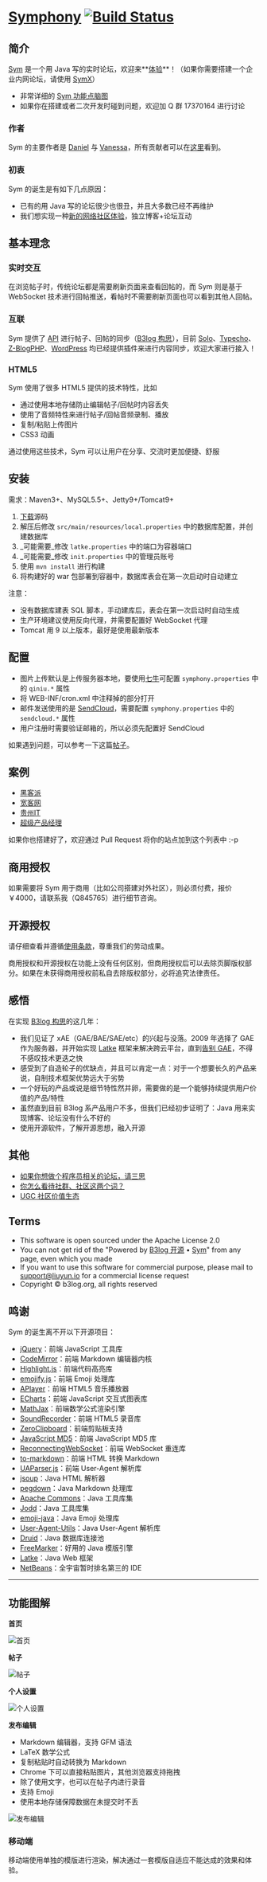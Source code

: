 # [Symphony](https://github.com/b3log/symphony) [![Build Status](https://img.shields.io/travis/b3log/symphony.svg?style=flat)](https://travis-ci.org/b3log/symphony)

## 简介

[Sym](https://github.com/b3log/symphony) 是一个用 Java 写的实时论坛，欢迎来**[体验](https://hacpai.com/register)**！（如果你需要搭建一个企业内网论坛，请使用 [SymX](https://github.com/FangStarNet/symphonyx)）

* 非常详细的 [Sym 功能点脑图](http://naotu.baidu.com/file/cd31354ac9abc047569c73c560a5a913?token=b9750ae13f39ef9a)
* 如果你在搭建或者二次开发时碰到问题，欢迎加 Q 群 17370164 进行讨论

### 作者

Sym 的主要作者是 [Daniel](https://github.com/88250) 与 [Vanessa](https://github.com/Vanessa219)，所有贡献者可以在[这里](https://github.com/b3log/symphony/graphs/contributors)看到。

### 初衷

Sym 的诞生是有如下几点原因：

* 已有的用 Java 写的论坛很少也很丑，并且大多数已经不再维护
* 我们想实现一种[新的网络社区体验](https://hacpai.com/b3log)，独立博客+论坛互动 

## 基本理念

### 实时交互

在浏览帖子时，传统论坛都是需要刷新页面来查看回帖的，而 Sym 则是基于 WebSocket 技术进行回帖推送，看帖时不需要刷新页面也可以看到其他人回帖。

### 互联

Sym 提供了 [API](https://hacpai.com/article/1457158841475) 进行帖子、回帖的同步（[B3log 构思](https://hacpai.com/b3log)），目前 [Solo](https://github.com/b3log/solo)、[Typecho](https://github.com/DT27/B3logForHacPai)、[Z-BlogPHP](https://github.com/zblogapp/hacpai)、[WordPress](https://github.com/zh-h/hacpai-sync-wordpress) 均已经提供插件来进行内容同步，欢迎大家进行接入！

### HTML5

Sym 使用了很多 HTML5 提供的技术特性，比如

* 通过使用本地存储防止编辑帖子/回帖时内容丢失
* 使用了音频特性来进行帖子/回帖音频录制、播放
* 复制/粘贴上传图片
* CSS3 动画

通过使用这些技术，Sym 可以让用户在分享、交流时更加便捷、舒服 

## 安装

需求：Maven3+、MySQL5.5+、Jetty9+/Tomcat9+

1. [下载](https://github.com/b3log/symphony/archive/master.zip)源码
2. 解压后修改 `src/main/resources/local.properties` 中的数据库配置，并创建数据库
3. _可能需要_修改 `latke.properties` 中的端口为容器端口
4. _可能需要_修改 `init.properties` 中的管理员账号
3. 使用 `mvn install` 进行构建
4. 将构建好的 war 包部署到容器中，数据库表会在第一次启动时自动建立

注意：

* 没有数据库建表 SQL 脚本，手动建库后，表会在第一次启动时自动生成
* 生产环境建议使用反向代理，并需要配置好 WebSocket 代理
* Tomcat 用 9 以上版本，最好是使用最新版本

## 配置

* 图片上传默认是上传服务器本地，要使用[七牛](https://portal.qiniu.com/signup?code=3lewbghpvrqky)可配置 `symphony.properties` 中的 `qiniu.*` 属性
* 将 WEB-INF/cron.xml 中注释掉的部分打开
* 邮件发送使用的是 [SendCloud](http://sendcloud.sohu.com)，需要配置 `symphony.properties` 中的 `sendcloud.*` 属性
* 用户注册时需要验证邮箱的，所以必须先配置好 SendCloud

如果遇到问题，可以参考一下这篇[帖子](https://hacpai.com/article/1468824093225)。

## 案例

* [黑客派](https://hacpai.com)
* [宽客网](http://www.cnq.net)
* [贵州IT](http://www.gzit.info)
* [超级产品经理](https://imspm.com)

如果你也搭建好了，欢迎通过 Pull Request 将你的站点加到这个列表中 :-p

## 商用授权

如果需要将 Sym 用于商用（比如公司搭建对外社区），则必须付费，报价 ￥4000，请联系我（Q845765）进行细节咨询。

## 开源授权

请仔细查看并遵循[使用条款](https://github.com/b3log/symphony#terms)，尊重我们的劳动成果。

商用授权和开源授权在功能上没有任何区别，但商用授权后可以去除页脚版权部分。如果在未获得商用授权前私自去除版权部分，必将追究法律责任。

## 感悟

在实现 [B3log 构思](https://hacpai.com/b3log)的这几年：

* 我们见证了 xAE（GAE/BAE/SAE/etc）的兴起与没落。2009 年选择了 GAE 作为服务器，并开始实现 [Latke](https://github.com/b3log/latke) 框架来解决跨云平台，直到[告别 GAE](https://hacpai.com/article/1443685401909)，不得不感叹技术更迭之快
* 感受到了自造轮子的优缺点，并且可以肯定一点：对于一个想要长久的产品来说，自制技术框架优势远大于劣势
* 一个好玩的产品或说是细节特性然并卵，需要做的是一个能够持续提供用户价值的产品/特性
* 虽然直到目前 B3log 系产品用户不多，但我们已经初步证明了：Java 用来实现博客、论坛没有什么不好的
* 使用开源软件，了解开源思想，融入开源

## 其他

* [如果你想做个程序员相关的论坛，请三思](https://hacpai.com/article/1471007706462)
* [你怎么看待社群、社区这两个词？](https://hacpai.com/article/1465652829809)
* [UGC 社区价值生态](https://hacpai.com/article/1462028669762)

## Terms

* This software is open sourced under the Apache License 2.0 
* You can not get rid of the "Powered by [B3log 开源](http://b3log.org) • [Sym](https://github.com/b3log/symphony)" from any page, even which you made
* If you want to use this software for commercial purpose, please mail to support@liuyun.io for a commercial license request
* Copyright &copy; b3log.org, all rights reserved

## 鸣谢

Sym 的诞生离不开以下开源项目：

* [jQuery](https://github.com/jquery/jquery)：前端 JavaScript 工具库
* [CodeMirror](https://github.com/codemirror/CodeMirror)：前端 Markdown 编辑器内核
* [Highlight.js](https://github.com/isagalaev/highlight.js)：前端代码高亮库
* [emojify.js](https://github.com/Ranks/emojify.js)：前端 Emoji 处理库
* [APlayer](https://github.com/DIYgod/APlayer)：前端 HTML5 音乐播放器
* [ECharts](https://github.com/ecomfe/echarts)：前端 JavaScript 交互式图表库
* [MathJax](https://github.com/mathjax/MathJax)：前端数学公式渲染引擎
* [SoundRecorder](https://github.com/rderveloy/JavaScript-Sound-Recorder)：前端 HTML5 录音库
* [ZeroClipboard](https://github.com/zeroclipboard/zeroclipboard)：前端剪贴板支持
* [JavaScript MD5](http://pajhome.org.uk/crypt/md5/index.html)：前端 JavaScript MD5 库
* [ReconnectingWebSocket](https://github.com/joewalnes/reconnecting-websocket)：前端 WebSocket 重连库
* [to-markdown](https://github.com/domchristie/to-markdown)：前端 HTML 转换 Markdown
* [UAParser.js](https://github.com/faisalman/ua-parser-js)：前端 User-Agent 解析库
* [jsoup](https://github.com/jhy/jsoup)：Java HTML 解析器
* [pegdown](https://github.com/sirthias/pegdown)：Java Markdown 处理库
* [Apache Commons](http://commons.apache.org)：Java 工具库集
* [Jodd](https://github.com/oblac/jodd)：Java 工具库集
* [emoji-java](https://github.com/vdurmont/emoji-java)：Java Emoji 处理库
* [User-Agent-Utils](https://github.com/HaraldWalker/user-agent-utils)：Java User-Agent 解析库
* [Druid](https://github.com/alibaba/druid)：Java 数据库连接池
* [FreeMarker](http://freemarker.org)：好用的 Java 模版引擎
* [Latke](https://github.com/b3log/latke)：Java Web 框架 
* [NetBeans](https://netbeans.org)：全宇宙暂时排名第三的 IDE

----

## 功能图解

**首页**

![首页](https://cloud.githubusercontent.com/assets/873584/17779283/b703a752-6599-11e6-8bfb-453de8f87732.png)

**帖子**

![帖子](https://cloud.githubusercontent.com/assets/873584/17779286/b71a930e-6599-11e6-9822-094aa234abec.png)

**个人设置**

![个人设置](https://cloud.githubusercontent.com/assets/873584/17779285/b70c71e8-6599-11e6-8847-90d72372f4d9.png)

**发布编辑**

* Markdown 编辑器，支持 GFM 语法
* LaTeX 数学公式
* 复制粘贴时自动转换为 Markdown 
* Chrome 下可以直接粘贴图片，其他浏览器支持拖拽
* 除了使用文字，也可以在帖子内进行录音
* 支持 Emoji
* 使用本地存储保障数据在未提交时不丢

![发布编辑](https://cloud.githubusercontent.com/assets/873584/17779284/b7096372-6599-11e6-9932-4f15793448e5.png)

### 移动端

移动端使用单独的模版进行渲染，解决通过一套模版自适应不能达成的效果和体验。
